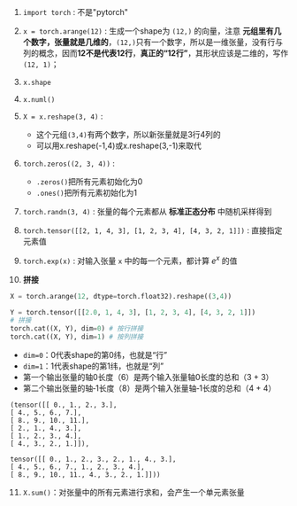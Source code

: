 
1. `import torch` : 不是"pytorch"
	
2. `x = torch.arange(12)` : 生成一个shape为 `(12,)` 的向量，注意 **元组里有几个数字，张量就是几维的**，`(12,)`只有一个数字，所以是一维张量，没有行与列的概念，因而**12不是代表12行**，**真正的“12行”**，其形状应该是二维的，写作 `(12, 1)`；
	
3. `x.shape`
	
4. `x.numl()`
	
5. `X = x.reshape(3, 4)` : 
	- 这个元组`(3,4)`有两个数字，所以新张量就是3行4列的
	- 可以用x.reshape(-1,4)或x.reshape(3,-1)来取代
	
6. `torch.zeros((2, 3, 4))` :
	 - `.zeros()`把所有元素初始化为0
	 - `.ones()`把所有元素初始化为1

7. `torch.randn(3, 4)` : 张量的每个元素都从 **标准正态分布** 中随机采样得到
	
8. `torch.tensor([[2, 1, 4, 3], [1, 2, 3, 4], [4, 3, 2, 1]])` : 直接指定元素值

9. `torch.exp(x)` : 对输入张量 `x` 中的每一个元素，都计算 $e^x$ 的值 

10. **拼接**
	
```Python
X = torch.arange(12, dtype=torch.float32).reshape((3,4))

Y = torch.tensor([[2.0, 1, 4, 3], [1, 2, 3, 4], [4, 3, 2, 1]])
# 拼接
torch.cat((X, Y), dim=0) # 按行拼接
torch.cat((X, Y), dim=1) # 按列拼接
```
- `dim=0`：0代表shape的第0纬，也就是“行”
- `dim=1`：1代表shape的第1纬，也就是“列”
- 第一个输出张量的轴0长度（6）是两个输入张量轴0长度的总和（3 + 3）
- 第二个输出张量的轴‐1长度（8）是两个输入张量轴‐1长度的总和（4 + 4）
	
```plaintext
(tensor([[ 0., 1., 2., 3.],
[ 4., 5., 6., 7.],
[ 8., 9., 10., 11.],
[ 2., 1., 4., 3.],
[ 1., 2., 3., 4.],
[ 4., 3., 2., 1.]]),

tensor([[ 0., 1., 2., 3., 2., 1., 4., 3.],
[ 4., 5., 6., 7., 1., 2., 3., 4.],
[ 8., 9., 10., 11., 4., 3., 2., 1.]]))
```


11. `X.sum()`：对张量中的所有元素进行求和，会产生一个单元素张量